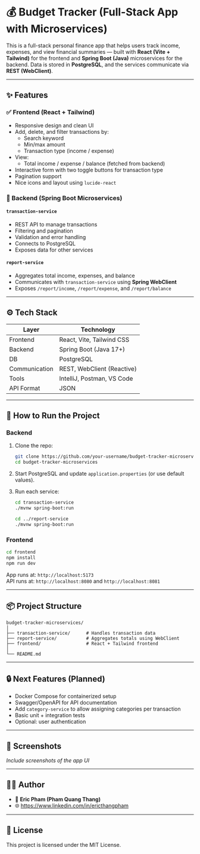 # 💰 Budget Tracker (Full-Stack App with Microservices)

This is a full-stack personal finance app that helps users track income, expenses, and view financial summaries — built with **React (Vite + Tailwind)** for the frontend and **Spring Boot (Java)** microservices for the backend. Data is stored in **PostgreSQL**, and the services communicate via **REST (WebClient)**.

---

## ✨ Features

### ✅ Frontend (React + Tailwind)
- Responsive design and clean UI
- Add, delete, and filter transactions by:
  - Search keyword
  - Min/max amount
  - Transaction type (income / expense)
- View:
  - Total income / expense / balance (fetched from backend)
- Interactive form with two toggle buttons for transaction type
- Pagination support
- Nice icons and layout using `lucide-react`

### 🧩 Backend (Spring Boot Microservices)

#### `transaction-service`
- REST API to manage transactions
- Filtering and pagination
- Validation and error handling
- Connects to PostgreSQL
- Exposes data for other services

#### `report-service`
- Aggregates total income, expenses, and balance
- Communicates with `transaction-service` using **Spring WebClient**
- Exposes `/report/income`, `/report/expense`, and `/report/balance`

---

## ⚙️ Tech Stack

| Layer       | Technology                 |
|-------------|----------------------------|
| Frontend    | React, Vite, Tailwind CSS  |
| Backend     | Spring Boot (Java 17+)     |
| DB          | PostgreSQL                 |
| Communication | REST, WebClient (Reactive) |
| Tools       | IntelliJ, Postman, VS Code |
| API Format  | JSON                       |

---

## 🧪 How to Run the Project

### Backend

1. Clone the repo:
   ```bash
   git clone https://github.com/your-username/budget-tracker-microservices.git
   cd budget-tracker-microservices
   ```

2. Start PostgreSQL and update `application.properties` (or use default values).

3. Run each service:
   ```bash
   cd transaction-service
   ./mvnw spring-boot:run

   cd ../report-service
   ./mvnw spring-boot:run
   ```

### Frontend

```bash
cd frontend
npm install
npm run dev
```

App runs at: `http://localhost:5173`  
API runs at: `http://localhost:8080` and `http://localhost:8081`

---

## 📦 Project Structure

```
budget-tracker-microservices/
│
├── transaction-service/      # Handles transaction data
├── report-service/           # Aggregates totals using WebClient
├── frontend/                 # React + Tailwind frontend
│
└── README.md
```

---

## 🔒 Next Features (Planned)

- Docker Compose for containerized setup
- Swagger/OpenAPI for API documentation
- Add `category-service` to allow assigning categories per transaction
- Basic unit + integration tests
- Optional: user authentication

---

## 📸 Screenshots

*Include screenshots of the app UI*

---

## 👨‍💻 Author

- 👤 **Eric Pham (Pham Quang Thang)**
- 🌐 https://www.linkedin.com/in/ericthangpham

---

## 📝 License

This project is licensed under the MIT License.
